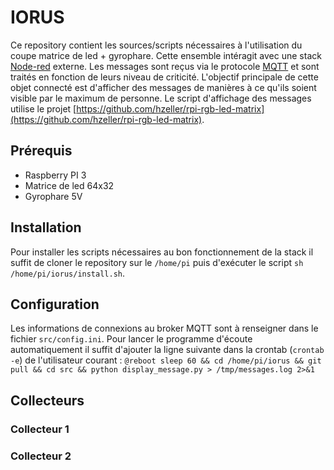# IORUS

Ce repository contient les sources/scripts nécessaires à l'utilisation du coupe matrice de led + gyrophare. Cette ensemble intéragit avec une stack [Node-red](https://nodered.org/) externe. Les messages sont reçus via le protocole [MQTT](https://fr.wikipedia.org/wiki/MQTT) et sont traités en fonction de leurs niveau de criticité.
L'objectif principale de cette objet connecté est d'afficher des messages de manières à ce qu'ils soient visible par le maximum de personne.
Le script d'affichage des messages utilise le projet [https://github.com/hzeller/rpi-rgb-led-matrix](https://github.com/hzeller/rpi-rgb-led-matrix).

## Prérequis

 - Raspberry PI 3
 - Matrice de led 64x32
 - Gyrophare 5V

## Installation

Pour installer les scripts nécessaires au bon fonctionnement de la stack il suffit de cloner le repository sur le `/home/pi` puis d'exécuter le script `sh /home/pi/iorus/install.sh`.

## Configuration

Les informations de connexions au broker MQTT sont à renseigner dans le fichier `src/config.ini`.
Pour lancer le programme d'écoute automatiquement il suffit d'ajouter la ligne suivante dans la crontab (`crontab -e`) de l'utilisateur courant : `@reboot sleep 60 && cd /home/pi/iorus && git pull && cd src && python display_message.py > /tmp/messages.log 2>&1`

## Collecteurs


### Collecteur 1


### Collecteur 2

